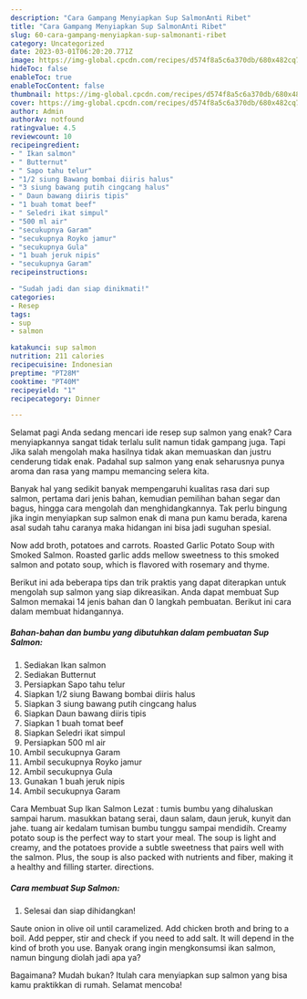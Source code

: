 ```yaml
---
description: "Cara Gampang Menyiapkan Sup SalmonAnti Ribet"
title: "Cara Gampang Menyiapkan Sup SalmonAnti Ribet"
slug: 60-cara-gampang-menyiapkan-sup-salmonanti-ribet
category: Uncategorized
date: 2023-03-01T06:20:20.771Z
image: https://img-global.cpcdn.com/recipes/d574f8a5c6a370db/680x482cq70/sup-salmon-foto-resep-utama.jpg
hideToc: false
enableToc: true
enableTocContent: false
thumbnail: https://img-global.cpcdn.com/recipes/d574f8a5c6a370db/680x482cq70/sup-salmon-foto-resep-utama.jpg
cover: https://img-global.cpcdn.com/recipes/d574f8a5c6a370db/680x482cq70/sup-salmon-foto-resep-utama.jpg
author: Admin
authorAv: notfound
ratingvalue: 4.5
reviewcount: 10
recipeingredient:
- " Ikan salmon"
- " Butternut"
- " Sapo tahu telur"
- "1/2 siung Bawang bombai diiris halus"
- "3 siung bawang putih cingcang halus"
- " Daun bawang diiris tipis"
- "1 buah tomat beef"
- " Seledri ikat simpul"
- "500 ml air"
- "secukupnya Garam"
- "secukupnya Royko jamur"
- "secukupnya Gula"
- "1 buah jeruk nipis"
- "secukupnya Garam"
recipeinstructions:

- "Sudah jadi dan siap dinikmati!"
categories:
- Resep
tags:
- sup
- salmon

katakunci: sup salmon 
nutrition: 211 calories
recipecuisine: Indonesian
preptime: "PT28M"
cooktime: "PT40M"
recipeyield: "1"
recipecategory: Dinner

---
```



Selamat pagi Anda sedang mencari ide resep sup salmon yang enak? Cara menyiapkannya sangat tidak terlalu sulit namun tidak gampang juga. Tapi Jika salah mengolah maka hasilnya tidak akan memuaskan dan justru cenderung tidak enak. Padahal sup salmon yang enak seharusnya punya aroma dan rasa yang mampu memancing selera kita.


Banyak hal yang sedikit banyak mempengaruhi kualitas rasa dari sup salmon, pertama dari jenis bahan, kemudian pemilihan bahan segar dan bagus, hingga cara mengolah dan menghidangkannya. Tak perlu bingung jika ingin menyiapkan sup salmon enak di mana pun kamu berada, karena asal sudah tahu caranya maka hidangan ini bisa jadi suguhan spesial.

Now add broth, potatoes and carrots. Roasted Garlic Potato Soup with Smoked Salmon. Roasted garlic adds mellow sweetness to this smoked salmon and potato soup, which is flavored with rosemary and thyme.


Berikut ini ada beberapa tips dan trik praktis yang dapat diterapkan untuk mengolah sup salmon yang siap dikreasikan. Anda dapat membuat Sup Salmon memakai 14 jenis bahan dan 0 langkah pembuatan. Berikut ini cara dalam membuat hidangannya.

<!--inarticleads1-->

##### Bahan-bahan dan bumbu yang dibutuhkan dalam pembuatan Sup Salmon:

1. Sediakan  Ikan salmon
1. Sediakan  Butternut
1. Persiapkan  Sapo tahu telur
1. Siapkan 1/2 siung Bawang bombai diiris halus
1. Siapkan 3 siung bawang putih cingcang halus
1. Siapkan  Daun bawang diiris tipis
1. Siapkan 1 buah tomat beef
1. Siapkan  Seledri ikat simpul
1. Persiapkan 500 ml air
1. Ambil secukupnya Garam
1. Ambil secukupnya Royko jamur
1. Ambil secukupnya Gula
1. Gunakan 1 buah jeruk nipis
1. Ambil secukupnya Garam


Cara Membuat Sup Ikan Salmon Lezat : tumis bumbu yang dihaluskan sampai harum. masukkan batang serai, daun salam, daun jeruk, kunyit dan jahe. tuang air kedalam tumisan bumbu tunggu sampai mendidih. Creamy potato soup is the perfect way to start your meal. The soup is light and creamy, and the potatoes provide a subtle sweetness that pairs well with the salmon. Plus, the soup is also packed with nutrients and fiber, making it a healthy and filling starter. directions. 

<!--inarticleads2-->

##### Cara membuat Sup Salmon:


1. Selesai dan siap dihidangkan!

Saute onion in olive oil until caramelized. Add chicken broth and bring to a boil. Add pepper, stir and check if you need to add salt. It will depend in the kind of broth you use. Banyak orang ingin mengkonsumsi ikan salmon, namun bingung diolah jadi apa ya? 

Bagaimana? Mudah bukan? Itulah cara menyiapkan sup salmon yang bisa kamu praktikkan di rumah. Selamat mencoba!
